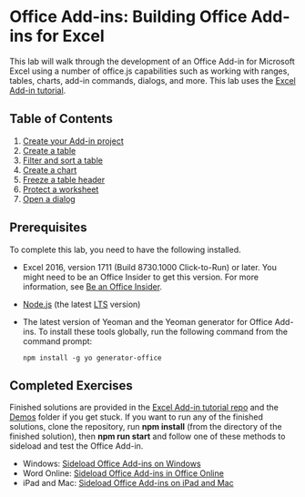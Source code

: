 # Office Add-ins: Building Office Add-ins for Excel

This lab will walk through the development of an Office Add-in for Microsoft Excel using a number of office.js capabilities such as working with ranges, tables, charts, add-in commands, dialogs, and more. This lab uses the [Excel Add-in tutorial](https://docs.microsoft.com/office/dev/add-ins/tutorials/excel-tutorial).

## Table of Contents

1. [Create your Add-in project](https://docs.microsoft.com/office/dev/add-ins/tutorials/excel-tutorial#create-your-add-in-project)
1. [Create a table](https://docs.microsoft.com/office/dev/add-ins/tutorials/excel-tutorial#create-a-table)
1. [Filter and sort a table](https://docs.microsoft.com/office/dev/add-ins/tutorials/excel-tutorial#filter-and-sort-a-table)
1. [Create a chart](https://docs.microsoft.com/office/dev/add-ins/tutorials/excel-tutorial#create-a-chart)
1. [Freeze a table header](https://docs.microsoft.com/office/dev/add-ins/tutorials/excel-tutorial#freeze-a-table-header)
1. [Protect a worksheet](https://docs.microsoft.com/office/dev/add-ins/tutorials/excel-tutorial#protect-a-worksheet)
1. [Open a dialog](https://docs.microsoft.com/office/dev/add-ins/tutorials/excel-tutorial#open-a-dialog)

## Prerequisites

To complete this lab, you need to have the following installed.

* Excel 2016, version 1711 (Build 8730.1000 Click-to-Run) or later. You might need to be an Office Insider to get this version. For more information, see [Be an Office Insider](https://products.office.com/office-insider?tab=tab-1).
* [Node.js](https://nodejs.org/) (the latest [LTS](https://nodejs.org/about/releases) version)
* The latest version of Yeoman and the Yeoman generator for Office Add-ins. To install these tools globally, run the following command from the command prompt:

    ```shell
    npm install -g yo generator-office
    ```

## Completed Exercises

Finished solutions are provided in the [Excel Add-in tutorial repo](https://github.com/OfficeDev/Excel-Add-in-Tutorial) and the [Demos](./Demos) folder if you get stuck. If you want to run any of the finished solutions, clone the repository, run **npm install** (from the directory of the finished solution), then **npm run start** and follow one of these methods to sideload and test the Office Add-in.

* Windows: [Sideload Office Add-ins on Windows](https://docs.microsoft.com/office/dev/add-ins/testing/create-a-network-shared-folder-catalog-for-task-pane-and-content-add-ins)
* Word Online: [Sideload Office Add-ins in Office Online](https://docs.microsoft.com/office/dev/add-ins/testing/sideload-office-add-ins-for-testing#sideload-an-office-add-in-on-office-online)
* iPad and Mac: [Sideload Office Add-ins on iPad and Mac](https://docs.microsoft.com/office/dev/add-ins/testing/sideload-an-office-add-in-on-ipad-and-mac)